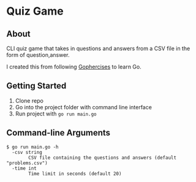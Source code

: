 # Quiz Game

## About

 CLI quiz game that takes in questions and answers from a CSV file in the form of question,answer.

 I created this from following [Gophercises](https://gophercises.com/ "Gophercises") to learn Go.

## Getting Started

1. Clone repo
2. Go into the project folder with command line interface
3. Run project with `go run main.go`

## Command-line Arguments

```
$ go run main.go -h
  -csv string
        CSV file containing the questions and answers (default "problems.csv")
  -time int
        Time limit in seconds (default 20)
```
